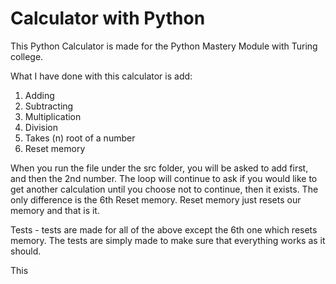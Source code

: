 # Calculator with Python

This Python Calculator is made for the Python Mastery Module with Turing college.

What I have done with this calculator is add:
1. Adding
2. Subtracting
3. Multiplication
4. Division
5. Takes (n) root of a number
6. Reset memory

When you run the file under the src folder, you will be asked to add first, and then the 2nd number. The loop will continue to ask if you would like to get another calculation until you choose not to continue, then it exists.
The only difference is the 6th Reset memory. Reset memory just resets our memory and that is it.

Tests - tests are made for all of the above except the 6th one which resets memory. The tests are simply made to make sure that everything works as it should.

This 
